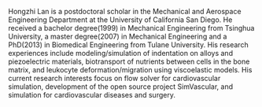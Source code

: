 Hongzhi Lan is a postdoctoral scholar in the Mechanical and Aerospace Engineering Department at the University of California San Diego. He received a bachelor degree(1999) in Mechanical Engineering from Tsinghua University, a master degree(2007) in Mechanical Engineering and a PhD(2013) in Biomedical Engineering from Tulane University.  His research experiences include modeling/simulation of indentation on alloys and piezoelectric materials, biotransport of nutrients between cells in the bone matrix, and leukocyte deformation/migration using viscoelastic models. His current research interests focus on flow solver for cardiovascular simulation, development of the open source project SimVascular, and simulation for cardiovascular diseases and surgery.